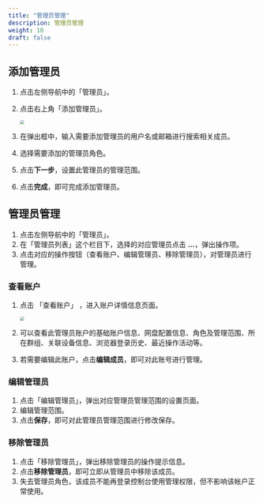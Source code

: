 ```yaml
---
title: "管理员管理"
description: 管理员管理
weight: 10
draft: false
---
```


## 添加管理员

1. 点击左侧导航中的「管理员」。

2. 点击右上角「添加管理员」。

   <img src="../../../_images/manager_menber10.png" style="zoom:50%;" />

3. 在弹出框中，输⼊需要添加管理员的用户名或邮箱进行搜索相关成员。

4. 选择需要添加的管理员角色。

5. 点击**下一步**，设置此管理员的管理范围。

6. 点击**完成**，即可完成添加管理员。

## 管理员管理

1. 点击左侧导航中的「管理员」。
2. 在「管理员列表」这个栏目下，选择的对应管理员点击 **…**，弹出操作项。
3. 点击对应的操作按钮（查看账户、编辑管理员、移除管理员），对管理员进行管理。

### 查看账户

1. 点击 「查看账户」 ，进入账户详情信息页面。

   <img src="../../../_images/manager_menber11.png" style="zoom:50%;" />

2. 可以查看此管理员账户的基础账户信息、网盘配置信息、角色及管理范围、所在群组、关联设备信息、浏览器登录历史、最近操作活动等。

3. 若需要编辑此账户，点击**编辑成员**，即可对此账号进行管理。

### 编辑管理员

1. 点击「编辑管理员」，弹出对应管理员管理范围的设置页面。
2. 编辑管理范围。
3. 点击**保存**，即可对此管理员管理范围进行修改保存。

### 移除管理员

1. 点击「移除管理员」，弹出移除管理员的操作提示信息。
2. 点击**移除管理员**，即可立即从管理员中移除该成员。
3. 失去管理员角色，该成员不能再登录控制台使用管理权限，但不影响该帐户正常使用。
